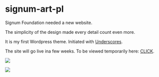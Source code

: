 # signum-art-pl

Signum Foundation needed a new website.

The simplicity of the design made every detail count even more.

It is my first Wordpress theme. Initiated with [Underscores](http://underscores.me/).

The site will go live ina few weeks.
To be viewed temporarily here: [CLICK](http://signum.olagjd.com/en/).

![](http://img.olagjd.com/signum-land.png)

![](http://img.olagjd.com/signum-contact.gif)




